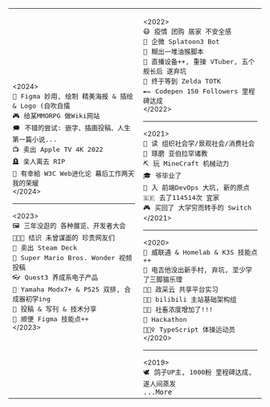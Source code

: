 <table><tr>
<td>

<sub>&lt;2024&gt;</sub><br>
<kbd>🎨</kbd>&nbsp;&nbsp;<kbd>Figma 妙用, 绘制 精美海报 & 插绘 & Logo (自吹自擂</kbd><br>
<kbd>🎮</kbd>&nbsp;&nbsp;<kbd>给某MMORPG 做Wiki网站</kbd><br>
<kbd>🗯️</kbd>&nbsp;&nbsp;<kbd>不错的尝试: 嵌字、插画投稿、人生第一篇小说...</kbd><br>
<kbd>📺</kbd>&nbsp;&nbsp;<kbd>卖出 Apple TV 4K 2022</kbd><br>
<kbd>🪦</kbd>&nbsp;&nbsp;<kbd>亲人离去 RIP</kbd><br>
<kbd>🌲</kbd>&nbsp;&nbsp;<kbd>有幸給 W3C Web进化论 幕后工作两天 我的荣耀</kbd><br>
<sup>&lt;/2024&gt;</sup>
<hr/>
<sub>&lt;2023&gt;</sub><br>
<kbd>🖼️</kbd>&nbsp;&nbsp;<kbd>三年没逛的 各种展览、开发者大会</kbd><br>
<kbd>🧑‍🤝‍🧑</kbd>&nbsp;&nbsp;<kbd>结识 未曾谋面的 珍贵网友们</kbd><br>
<kbd>🚂</kbd>&nbsp;&nbsp;<kbd>卖出 Steam Deck</kbd><br>
<kbd>🌺</kbd>&nbsp;&nbsp;<kbd>Super Mario Bros. Wonder 视频投稿</kbd><br>
<kbd>👓</kbd>&nbsp;&nbsp;<kbd>Quest3 养成系电子产品</kbd><br>
<kbd>🎹</kbd>&nbsp;&nbsp;<kbd>Yamaha Modx7+ & P525 双排, 合成器初学ing</kbd><br>
<kbd>📝</kbd>&nbsp;&nbsp;<kbd>投稿 & 写刊 & 技术分享</kbd><br>
<kbd>📐</kbd>&nbsp;&nbsp;<kbd>顺便 Figma 技能点++</kbd><br>
<sup>&lt;/2023&gt;</sup><br>

</td><td>

<sub>&lt;2022&gt;</sub><br>
<kbd>😷</kbd>&nbsp;&nbsp;<kbd>疫情 团购 居家 不安全感</kbd><br>
<kbd>🦑</kbd>&nbsp;&nbsp;<kbd>企微 Splatoon3 Bot</kbd><br>
<kbd>🐒</kbd>&nbsp;&nbsp;<kbd>糊出一堆油猴脚本</kbd><br>
<kbd>🎥</kbd>&nbsp;&nbsp;<kbd>直播设备++, 重操 VTuber, 五个舰长后 遂弃坑</kbd><br>
<kbd>💚</kbd>&nbsp;&nbsp;<kbd>终于等到 Zelda TOTK</kbd><br>
<kbd>✒✏️</kbd>&nbsp;&nbsp;<kbd>Codepen 150 Followers 里程碑达成</kbd><br>
<sup>&lt;/2022&gt;</sup>
<hr/>
<sub>&lt;2021&gt;</sub><br>
<kbd>📕</kbd>&nbsp;&nbsp;<kbd>读 组织社会学/景观社会/消费社会</kbd><br>
<kbd>🙏</kbd>&nbsp;&nbsp;<kbd>琢磨 亚伯拉罕诸教</kbd><br>
<kbd>⛏️</kbd>&nbsp;&nbsp;<kbd>玩 MineCraft 机械动力</kbd><br>
<kbd>🎓</kbd>&nbsp;&nbsp;<kbd>爷毕业了</kbd><br>
<kbd>🔄</kbd>&nbsp;&nbsp;<kbd>入 前端DevOps 大坑, 新的原点</kbd><br>
<kbd>🇸🇪</kbd>&nbsp;&nbsp;<kbd>去了114514次 宜家</kbd><br>
<kbd>🎮</kbd>&nbsp;&nbsp;<kbd>买回了 大学穷而转手的 Switch</kbd><br>
<sup>&lt;/2021&gt;</sup>
<hr/>
<sub>&lt;2020&gt;</sub><br>
<kbd>💽</kbd>&nbsp;&nbsp;<kbd>威联通 & Homelab & K3S 技能点++</kbd><br>
<kbd>🎸</kbd>&nbsp;&nbsp;<kbd>电吉他没出新手村, 弃坑, 至少学了三脚猫乐理</kbd><br>
<kbd>👨‍💻</kbd>&nbsp;&nbsp;<kbd>政采云 共享平台实习</kbd><br>
<kbd>👨‍💻</kbd>&nbsp;&nbsp;<kbd>bilibili 主站基础架构组</kbd><br>
<kbd>🐕‍🦺</kbd>&nbsp;&nbsp;<kbd>社畜浓度增加了!!!</kbd><br>
<kbd>🥈</kbd>&nbsp;&nbsp;<kbd>Hackathon</kbd><br>
<kbd>🤸🏽‍♀️</kbd>&nbsp;&nbsp;<kbd>TypeScript 体操运动员</kbd><br>
<sup>&lt;/2020&gt;</sup>
<hr/>
<sub>&lt;2019&gt;</sub><br>
<kbd>🕊</kbd>&nbsp;&nbsp;<kbd>鸽子UP主, 1000粉 里程碑达成, 遂人间蒸发</kbd><br>
<code>...More</code><br>

</td>
</tr></table>
